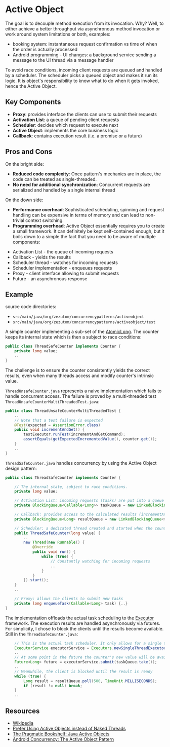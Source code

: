 # Active Object

The goal is to decouple method execution from its invocation. Why? Well, to either achieve
a better throughput via asynchronous method invocation or work around system limitations or both, examples:
- booking system: instantaneous request confirmation vs time of when the order is actually processed
- Android programming - UI changes: a background service sending a message to the UI thread via a message handler

To avoid race conditions, incoming client requests are queued and handled by a scheduler.
The scheduler picks a queued object and makes it run its logic. It is object's responsibility
to know what to do when it gets invoked, hence the Active Object.

## Key Components
- __Proxy__: provides interface the clients can use to submit their requests
- __Activation List__: a queue of pending client requests
- __Scheduler__: decides which request to execute next
- __Active Object__: implements the core business logic
- __Callback__: contains execution result (i.e. a promise or a future)

## Pros and Cons
On the bright side:
- __Reduced code complexity__: Once pattern's mechanics are in place, the code can be treated as single-threaded.
- __No need for additional synchronization__: Concurrent requests are serialized and handled by a single internal thread

On the down side:
- __Performance overhead__: Sophisticated scheduling, spinning and request handling can be expensive in terms of memory and can lead to non-trivial context switching.
- __Programming overhead__: Active Object essentially requires you to create a small framework. It can definitely be kept self-contained enough, but it boils down to a simple the fact that you need to be aware of multiple components:

* Activation List - the queue of incoming requests
* Callback - yields the results
* Scheduler thread - watches for incoming requests
* Scheduler implementation - enqueues requests
* Proxy - client interface allowing to submit requests
* Future - an asynchronous response

## Example
source code directories:
- `src/main/java/org/zezutom/concurrencypatterns/activeobject`
- `src/main/java/org/zezutom/concurrencypatterns/activeobject/test`

A simple counter implementing a sub-set of the [AtomicLong](http://docs.oracle.com/javase/7/docs/api/java/util/concurrent/atomic/AtomicLong.html).
The counter keeps its internal state which is then a subject to race conditions:
```java
public class ThreadSafeCounter implements Counter {
    private long value;
    ..
}
```
The challenge is to ensure the counter consistently yields the correct results, even when many
threads access and modify counter's intrinsic value.

`ThreadUnsafeCounter.java` represents a naive implementation which fails to handle concurrent access.
The failure is proved by a multi-threaded test `ThreadUnsafeCounterMultiThreadedTest.java`:

```java
public class ThreadUnsafeCounterMultiThreadedTest {
    ..
    // Note that a test failure is expected
    @Test(expected = AssertionError.class)
    public void incrementAndGet() {
        testExecutor.runTest(incrementAndGetCommand);
        assertEquals(getExpectedIncrementedValue(), counter.get());
    }
    ..
}
```

`ThreadSafeCounter.java` handles concurrency by using the Active Object design pattern:

```java
public class ThreadSafeCounter implements Counter {

    // The internal state, subject to race conditions.
    private long value;

    // Activation List: incoming requests (tasks) are put into a queue
    private BlockingQueue<Callable<Long>> taskQueue = new LinkedBlockingQueue<>();

    // Callback: provides access to the calculated results (incrementAndGet, etc.)
    private BlockingQueue<Long> resultQueue = new LinkedBlockingQueue<>();

    // Scheduler: a dedicated thread created and started when the counter is instantiated
    public ThreadSafeCounter(long value) {
        ..
        new Thread(new Runnable() {
            @Override
            public void run() {
                while (true) {
                    // Constantly watching for incoming requests
                    ..
                }
            }
        }).start();
    }
    ..

    // Proxy: allows the clients to submit new tasks
    private long enqueueTask(Callable<Long> task) {..}
}
```

The implementation offloads the actual task scheduling to the [Executor](http://docs.oracle.com/javase/tutorial/essential/concurrency/exinter.html) framework.
The execution results are handled asynchronously via futures. For simplicity, I chose to block
the clients until the results become available. Still in the `ThreadSafeCounter.java`:

```java
    // This is the actual task scheduler. It only allows for a single task at a time.
    ExecutorService executorService = Executors.newSingleThreadExecutor();
    ..
    // At some point in the future the counter's new value will be available
    Future<Long> future = executorService.submit(taskQueue.take());
    ..
    // Meanwhile, the client is blocked until the result is ready
    while (true) {
        Long result = resultQueue.poll(500, TimeUnit.MILLISECONDS);
        if (result != null) break;
    }
    ..
```

## Resources
- [Wikipedia](http://en.wikipedia.org/wiki/Active_object)
- [Prefer Using Active Objects instead of Naked Threads](http://www.drdobbs.com/parallel/prefer-using-active-objects-instead-of-n/225700095)
- [The Pragmatic Bookshelf: Java Active Objects](http://pragprog.com/magazines/2013-05/java-active-objects)
- [Android Concurrency: The Active Object Pattern](http://www.dre.vanderbilt.edu/~schmidt/cs282/PDFs/6-Concurrency-and-Synchronization-part9.pdf)









